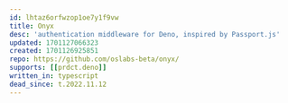```yaml
---
id: lhtaz6orfwzop1oe7y1f9vw
title: Onyx
desc: 'authentication middleware for Deno, inspired by Passport.js'
updated: 1701127066323
created: 1701126925851
repo: https://github.com/oslabs-beta/onyx/
supports: [[prdct.deno]]
written_in: typescript
dead_since: t.2022.11.12
---
```


